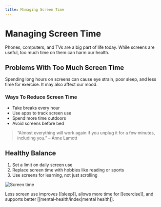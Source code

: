 ```yaml
---
title: Managing Screen Time
---
```


# Managing Screen Time

Phones, computers, and TVs are a big part of life today. While screens are useful, too much time on them can harm our health.

## Problems With Too Much Screen Time
Spending long hours on screens can cause eye strain, poor sleep, and less time for exercise. It may also affect our mood.

### Ways To Reduce Screen Time
- Take breaks every hour  
- Use apps to track screen use  
- Spend more time outdoors  
- Avoid screens before bed  

> “Almost everything will work again if you unplug it for a few minutes, including you.” – Anne Lamott

## Healthy Balance
1. Set a limit on daily screen use  
2. Replace screen time with hobbies like reading or sports  
3. Use screens for learning, not just scrolling  

![Screen time](https://media.istockphoto.com/id/1148389180/vector/businessman-working-with-laptop-sitting-on-big-hourglass.jpg?s=612x612&w=0&k=20&c=bT_EPhcaT3Ipy_TY4h6_HjGnu_cgdugeyqrttlRSD6M=)

Less screen use improves [[sleep]], allows more time for [[exercise]], and supports better [[mental-health/index|mental health]].